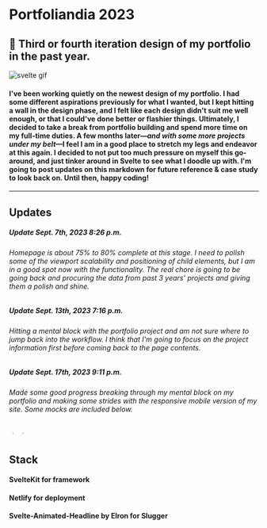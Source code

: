 # Portfoliandia 2023
## 📓 Third or fourth iteration design of my portfolio in the past year. 

![svelte gif](https://media.tenor.com/Y1Knaq5VJYcAAAAC/svelte-my-beloved.gif)

#### I've been working quietly on the newest design of my portfolio. I had some different aspirations previously for what I wanted, but I kept hitting a wall in the design phase, and I felt like each design didn't suit me well enough, or that I could've done better or flashier things. Ultimately, I decided to take a break from portfolio building and spend more time on my full-time duties. A few months later—_and with some more projects under my belt_—I feel I am in a good place to stretch my legs and endeavor at this again. I decided to not put too much pressure on myself this go-around, and just tinker around in Svelte to see what I doodle up with. I'm going to post updates on this markdown for future reference & case study to look back on. Until then, happy coding! 

---

## Updates 
##### Update Sept. 7th, 2023 8:26 p.m.
###### Homepage is about 75% to 80% complete at this stage. I need to polish some of the viewport scalability and positioning of child elements, but I am in a good spot now with the functionality. The real chore is going to be going back and procuring the data from past 3 years' projects and giving them a polish and shine. 

##### Update Sept. 13th, 2023 7:16 p.m. 
###### Hitting a mental block with the portfolio project and am not sure where to jump back into the workflow. I think that I'm going to focus on the project information first before coming back to the page contents. 

##### Update Sept. 17th, 2023 9:11 p.m.
###### Made some good progress breaking through my mental block on my portfolio and making some strides with the responsive mobile version of my site. Some mocks are included below. 

<img src="https://github.com/cactusflashes/portlandia/assets/121457318/0eb4971b-4b95-4504-b3b3-d5f6280e870b"
  style="scale: .2">
<img src="[https://github.com/cactusflashes/portlandia/assets/121457318/0eb4971b-4b95-4504-b3b3-d5f6280e870b](https://github.com/cactusflashes/portlandia/assets/121457318/51abfe24-37b5-45f9-9425-752eaec00275)" style="scale: .2">

## Stack 
#### SvelteKit for framework 
#### Netlify for deployment
#### Svelte-Animated-Headline by Elron for Slugger 
